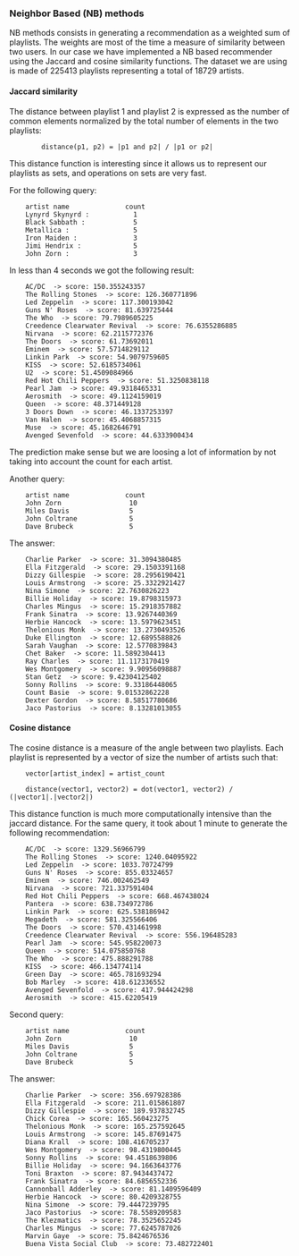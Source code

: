 ### Neighbor Based (NB) methods

NB methods consists in generating a recommendation as a weighted sum of playlists. The weights are most of the time a  measure of similarity between two users. In our case we have implemented a NB based recommender using the Jaccard and cosine similarity functions. The dataset we are using is made of 225413 playlists representing a total of 18729 artists.  


#### Jaccard similarity

The distance between playlist 1 and playlist 2 is expressed as the number of common elements normalized by the total number of elements in the two playlists:

			distance(p1, p2) = |p1 and p2| / |p1 or p2|

This distance function is interesting since it allows us to represent our playlists as sets, and operations on sets are very fast. 

For the following query: 

		artist name              count
		Lynyrd Skynyrd :           1
		Black Sabbath :            5
		Metallica :                5
		Iron Maiden :              3
		Jimi Hendrix :             5
		John Zorn :                3

In less than 4 seconds we got the following result:

		AC/DC  -> score: 150.355243357
		The Rolling Stones  -> score: 126.360771896
		Led Zeppelin  -> score: 117.300193042
		Guns N' Roses  -> score: 81.639725444
		The Who  -> score: 79.7989605225
		Creedence Clearwater Revival  -> score: 76.6355286885
		Nirvana  -> score: 62.2115772376
		The Doors  -> score: 61.73692011
		Eminem  -> score: 57.5714829112
		Linkin Park  -> score: 54.9079759605
		KISS  -> score: 52.6185734061
		U2  -> score: 51.4509084966
		Red Hot Chili Peppers  -> score: 51.3250838118
		Pearl Jam  -> score: 49.9318465331
		Aerosmith  -> score: 49.1124159019
		Queen  -> score: 48.371449128
		3 Doors Down  -> score: 46.1337253397
		Van Halen  -> score: 45.4068857315
		Muse  -> score: 45.1682646791
		Avenged Sevenfold  -> score: 44.6333900434

The prediction make sense but we are loosing a lot of information by not taking into account the count for each artist.

Another query:

		artist name              count
		John Zorn                 10
		Miles Davis               5
		John Coltrane             5
		Dave Brubeck              5

The answer:

		Charlie Parker  -> score: 31.3094380485
		Ella Fitzgerald  -> score: 29.1503391168
		Dizzy Gillespie  -> score: 28.2956190421
		Louis Armstrong  -> score: 25.3322921427
		Nina Simone  -> score: 22.7630826223
		Billie Holiday  -> score: 19.8798315973
		Charles Mingus  -> score: 15.2918357882
		Frank Sinatra  -> score: 13.9267440369
		Herbie Hancock  -> score: 13.5979623451
		Thelonious Monk  -> score: 13.2730493526
		Duke Ellington  -> score: 12.6895588826
		Sarah Vaughan  -> score: 12.5770839843
		Chet Baker  -> score: 11.5892304413
		Ray Charles  -> score: 11.1173170419
		Wes Montgomery  -> score: 9.90956098887
		Stan Getz  -> score: 9.42304125402
		Sonny Rollins  -> score: 9.33186448065
		Count Basie  -> score: 9.01532862228
		Dexter Gordon  -> score: 8.58517780686
		Jaco Pastorius  -> score: 8.13281013055


#### Cosine distance

The cosine distance is a measure of the angle between two playlists. Each playlist is represented by a vector of size the number of artists such that:

		vector[artist_index] = artist_count

		distance(vector1, vector2) = dot(vector1, vector2) / (|vector1|.|vector2|)

This distance function is much more computationally intensive than the jaccard distance. For the same query, it took about 1 minute to generate the following recommendation:

		AC/DC  -> score: 1329.56966799
		The Rolling Stones  -> score: 1240.04095922
		Led Zeppelin  -> score: 1033.70724799
		Guns N' Roses  -> score: 855.03324657
		Eminem  -> score: 746.002462549
		Nirvana  -> score: 721.337591404
		Red Hot Chili Peppers  -> score: 668.467438024
		Pantera  -> score: 638.734972786
		Linkin Park  -> score: 625.538186942
		Megadeth  -> score: 581.325566406
		The Doors  -> score: 570.431461998
		Creedence Clearwater Revival  -> score: 556.196485283
		Pearl Jam  -> score: 545.958220073
		Queen  -> score: 514.075850768
		The Who  -> score: 475.888291788
		KISS  -> score: 466.134774114
		Green Day  -> score: 465.781693294
		Bob Marley  -> score: 418.612336552
		Avenged Sevenfold  -> score: 417.944424298
		Aerosmith  -> score: 415.62205419

Second query: 

		artist name              count
		John Zorn                 10
		Miles Davis               5
		John Coltrane             5
		Dave Brubeck              5

The answer:

		Charlie Parker  -> score: 356.697928386
		Ella Fitzgerald  -> score: 211.015861807
		Dizzy Gillespie  -> score: 189.937832745
		Chick Corea  -> score: 165.560423275
		Thelonious Monk  -> score: 165.257592645
		Louis Armstrong  -> score: 145.87691475
		Diana Krall  -> score: 108.416705237
		Wes Montgomery  -> score: 98.4319800445
		Sonny Rollins  -> score: 94.4518639806
		Billie Holiday  -> score: 94.1663643776
		Toni Braxton  -> score: 87.9434437472
		Frank Sinatra  -> score: 84.6856552336
		Cannonball Adderley  -> score: 81.1409596409
		Herbie Hancock  -> score: 80.4209328755
		Nina Simone  -> score: 79.4447239795
		Jaco Pastorius  -> score: 78.5589209583
		The Klezmatics  -> score: 78.3525652245
		Charles Mingus  -> score: 77.6245787026
		Marvin Gaye  -> score: 75.8424676536
		Buena Vista Social Club  -> score: 73.482722401



